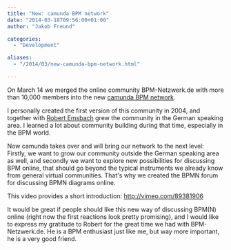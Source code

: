 ```yaml
---
title: "New: camunda BPM network"
date: "2014-03-18T09:56:00+01:00"
author: "Jakob Freund"

categories:
  - "Development"

aliases:
  - "/2014/03/new-camunda-bpm-network.html"

---
```


<p>
On March 14 we merged the online community BPM-Netzwerk.de with more than 10,000 members into the new <a href="http://network.camunda.org">camunda BPM network</a>.
</p>
<p>
I personally created the first version of this community in 2004, and together with <a href="https://twitter.com/remsbach">Robert Emsbach</a> grew the community in the German speaking area. I learned a lot about community building during that time, especially in the BPM world. 
</p>
<p>
Now camunda takes over and will bring our network to the next level: Firstly, we want to grow our community outside the German speaking area as well, and secondly we want to explore new possibilities for discussing BPM online, that should go beyond the typical instruments we already know from general virtual communities. That's why we created the BPMN forum for discussing BPMN diagrams online. 
</p>
<p>
This video provides a short introduction: <a href="http://vimeo.com/89381906">http://vimeo.com/89381906</a>
</p>
<p>
It would be great if people should like this new way of discussing BPM(N) online (right now the first reactions look pretty promising), and I would like to express my gratitude to Robert for the great time we had with BPM-Netzwerk.de. He is a BPM enthusiast just like me, but way more important, he is a very good friend. 
</p>